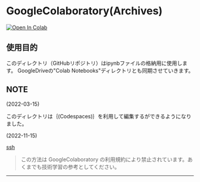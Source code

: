 # GoogleColaboratory(Archives)

[![Open In Colab](https://colab.research.google.com/assets/colab-badge.svg)](https://colab.research.google.com/github/googlecolab/colabtools/blob/master/notebooks/colab-github-demo.ipynb)

## 使用目的
このディレクトリ（GitHubリポジトリ）はipynbファイルの格納用に使用します。
GoogleDriveの"Colab Notebooks"ディレクトリとも同期させていきます。

## NOTE

(2022-03-15)

このディレクトリは｛(Codespaces)｝を利用して編集するができるようになりました。

(2022-11-15)

[ssh](https://github.com/watanabe3tipapa/GoogleColaboratory/blob/main/method4colab_ssh.ipynb)
> この方法は GoogleColaboratory の利用規約により禁止されています。あくまでも技術学習の参考としてください。

---
